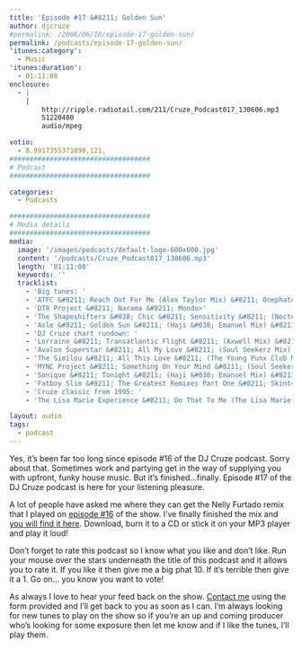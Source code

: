 ```yaml
---
title: 'Episode #17 &#8211; Golden Sun'
author: djcruze
#permalink: /2006/06/16/episode-17-golden-sun/
permalink: /podcasts/episode-17-golden-sun/
'itunes:category':
  - Music
'itunes:duration':
  - 01:11:08
enclosure:
  - |
    |
        http://ripple.radiotail.com/211/Cruze_Podcast017_130606.mp3
        51220480
        audio/mpeg

votio:
  - 8.9917355371898,121,
###################################
# Podcast
###################################

categories:
  - Podcasts

###################################
# Media details
###################################
media:
  image: '/images/podcasts/default-logo-600x600.jpg'
  content: '/podcasts/Cruze_Podcast017_130606.mp3'
  length: '01:11:08'
  keywords: ''
  tracklist:
    - 'Big tunes: '
    - 'ATFC &#8211; Reach Out For Me (Alex Taylor Mix) &#8211; Onephatdeeva'
    - 'DT8 Project &#8211; Narama &#8211; Mondo>'
    - 'The Shapeshifters &#038; Chic &#8211; Sensitivity &#8211; (Nocturnal Mix) &#8211; Positiva'
    - 'Asle &#8211; Golden Sun &#8211; (Haji &#038; Emanuel Mix) &#8211; CR2'
    - 'DJ Cruze chart rundown: '
    - 'Lorraine &#8211; Transatlantic Flight &#8211; (Axwell Mix) &#8211; Waterfall'
    - 'Avalon Superstar &#8211; All My Love &#8211; (Soul Seekerz Mix) &#8211; Avalon Superstar'
    - 'The Similou &#8211; All This Love &#8211; (The Young Punx Club Mix) &#8211; Direction'
    - 'MYNC Project &#8211; Something On Your Mind &#8211; (Soul Seekerz Mix) &#8211; Apollo'
    - 'Sonique &#8211; Tonight &#8211; (Haji &#038; Emanuel Mix) &#8211; Azuli'
    - 'Fatboy Slim &#8211; The Greatest Remixes Part One &#8211; Skint<'
    - 'Cruze classic from 1995: '
    - 'The Lisa Marie Experience &#8211; Do That To Me (The Lisa Marie Vocal Experience Mix Part 1) &#8211; White label'

layout: audio
tags:
  - podcast
---
```


Yes, it&#8217;s been far too long since episode #16 of the DJ Cruze podcast. Sorry about that. Sometimes work and partying get in the way of supplying you with upfront, funky house music. But it&#8217;s finished&#8230;finally. Episode #17 of the DJ Cruze podcast is here for your listening pleasure.

A lot of people have asked me where they can get the Nelly Furtado remix that I played on [episode #16][3] of the show. I&#8217;ve finally finished the mix and [you will find it here][4]. Download, burn it to a CD or stick it on your MP3 player and play it loud!

Don&#8217;t forget to rate this podcast so I know what you like and don&#8217;t like. Run your mouse over the stars underneath the title of this podcast and it allows you to rate it. If you like it then give me a big phat 10. If it&#8217;s terrible then give it a 1. Go on&#8230; you know you want to vote!

As always I love to hear your feed back on the show. [Contact me][5] using the form provided and I&#8217;ll get back to you as soon as I can. I&#8217;m always looking for new tunes to play on the show so if you&#8217;re an up and coming producer who&#8217;s looking for some exposure then let me know and if I like the tunes, I&#8217;ll play them.

[1]: http://ripple.radiotail.com/211/Cruze_Podcast017_130606.mp3
[2]: http://www.djcruze.co.uk/cms/podcasts/feed/rss2
[3]: http://www.djcruze.co.uk/cms/2006/05/22/episode-16-renegade-master/
[4]: http://www.djcruze.co.uk/cms/2006/06/09/nelly-furtado-man-eater-dj-cruze-funkfinders-remix-part-ii/
[5]: /contact
